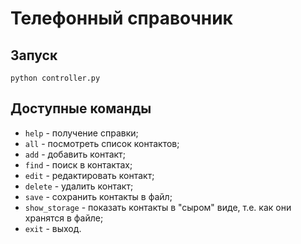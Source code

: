 # Телефонный справочник

## Запуск

```shell
python controller.py
```

## Доступные команды

* `help` - получение справки;
* `all` - посмотреть список контактов;
* `add` - добавить контакт;
* `find` - поиск в контактах;
* `edit` - редактировать контакт;
* `delete` - удалить контакт;
* `save` - сохранить контакты в файл;
* `show_storage` - показать контакты в "сыром" виде, т.е. как они хранятся в файле;
* `exit` - выход.
